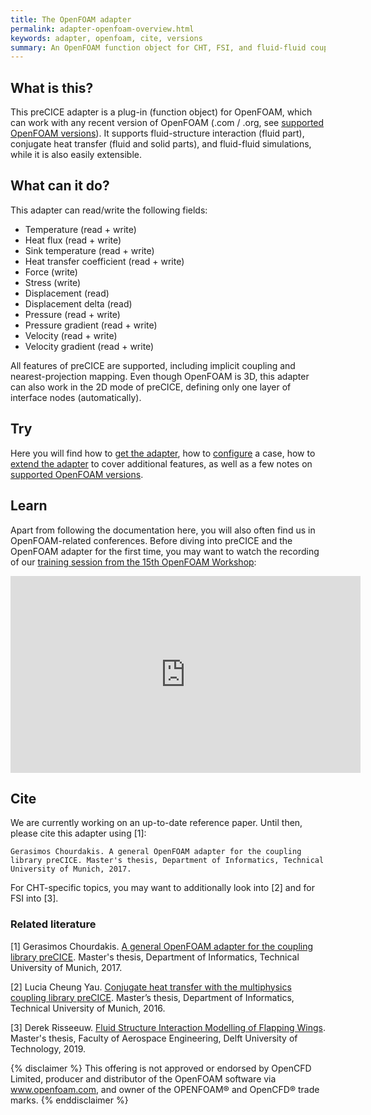 ```yaml
---
title: The OpenFOAM adapter
permalink: adapter-openfoam-overview.html
keywords: adapter, openfoam, cite, versions
summary: An OpenFOAM function object for CHT, FSI, and fluid-fluid coupled simulations using preCICE.
---
```


## What is this?

This preCICE adapter is a plug-in (function object) for OpenFOAM, which can work with any recent version of OpenFOAM (.com / .org, see [supported OpenFOAM versions](https://precice.org/adapter-openfoam-support.html)). It supports fluid-structure interaction (fluid part), conjugate heat transfer (fluid and solid parts), and fluid-fluid simulations, while it is also easily extensible.

## What can it do?

This adapter can read/write the following fields:

- Temperature (read + write)
- Heat flux (read + write)
- Sink temperature (read + write)
- Heat transfer coefficient (read + write)
- Force (write)
- Stress (write)
- Displacement (read)
- Displacement delta (read)
- Pressure (read + write)
- Pressure gradient (read + write)
- Velocity (read + write)
- Velocity gradient (read + write)

All features of preCICE are supported, including implicit coupling and nearest-projection mapping. Even though OpenFOAM is 3D, this adapter can also work in the 2D mode of preCICE, defining only one layer of interface nodes (automatically).

## Try

Here you will find how to [get the adapter](https://precice.org/adapter-openfoam-get.html), how to [configure](https://precice.org/adapter-openfoam-config.html) a case, how to [extend the adapter](https://precice.org/adapter-openfoam-extend.html) to cover additional features, as well as a few notes on [supported OpenFOAM versions](https://precice.org/adapter-openfoam-support.html).

## Learn

Apart from following the documentation here, you will also often find us in OpenFOAM-related conferences.
Before diving into preCICE and the OpenFOAM adapter for the first time, you may want to watch the recording of
our [training session from the 15th OpenFOAM Workshop](https://mediatum.ub.tum.de/1551809):

<iframe width="560" height="315" src="https://www.youtube-nocookie.com/embed/INGsFlCW3B8" frameborder="0" allow="accelerometer; autoplay; clipboard-write; encrypted-media; gyroscope; picture-in-picture" allowfullscreen></iframe>

## Cite

We are currently working on an up-to-date reference paper. Until then, please cite this adapter using [1]:

```text
Gerasimos Chourdakis. A general OpenFOAM adapter for the coupling library preCICE. Master's thesis, Department of Informatics, Technical University of Munich, 2017.
```

For CHT-specific topics, you may want to additionally look into [2] and for FSI into [3].

### Related literature

[1] Gerasimos Chourdakis. [A general OpenFOAM adapter for the coupling library preCICE](https://mediatum.ub.tum.de/1462269). Master's thesis, Department of Informatics, Technical University of Munich, 2017.

[2] Lucia Cheung Yau. [Conjugate heat transfer with the multiphysics coupling library preCICE](http://www5.in.tum.de/pub/Cheung2016_Thesis.pdf). Master’s thesis, Department of Informatics, Technical University of Munich, 2016.

[3] Derek Risseeuw. [Fluid Structure Interaction Modelling of Flapping Wings](https://repository.tudelft.nl/islandora/object/uuid:70beddde-e870-4c62-9a2f-8758b4e49123). Master's thesis, Faculty of Aerospace Engineering, Delft University of Technology, 2019.

{% disclaimer %}
This offering is not approved or endorsed by OpenCFD Limited, producer and distributor of the OpenFOAM software via www.openfoam.com, and owner of the OPENFOAM®  and OpenCFD®  trade marks.
{% enddisclaimer %}
